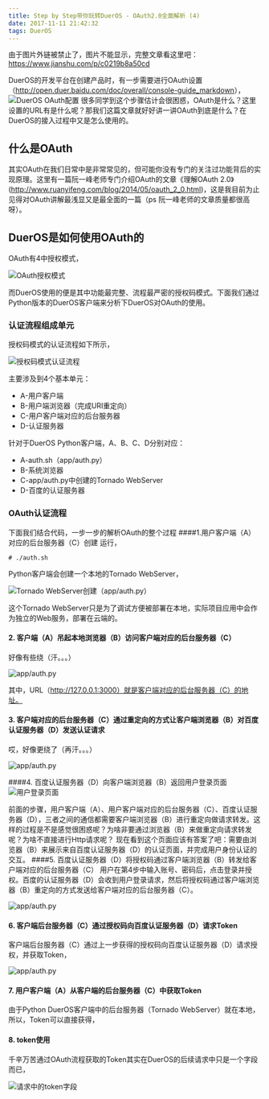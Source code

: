```yaml
---
title: Step by Step带你玩转DuerOS - OAuth2.0全面解析 (4)
date: 2017-11-11 21:42:32
tags: DuerOS
---
```

由于图片外链被禁止了，图片不能显示，完整文章看这里吧：<https://www.jianshu.com/p/c0219b8a50cd>

DuerOS的开发平台在创建产品时，有一步需要进行OAuth设置（<http://open.duer.baidu.com/doc/overall/console-guide_markdown>），
![DuerOS OAuth配置](http://upload-images.jianshu.io/upload_images/4905018-60bba90bdfea249e.png?imageMogr2/auto-orient/strip%7CimageView2/2/w/1240)
很多同学到这个步骤估计会很困惑，OAuth是什么？这里设置的URL有是什么呢？那我们这篇文章就好好讲一讲OAuth到底是什么？在DuerOS的接入过程中又是怎么使用的。

## 什么是OAuth
 其实OAuth在我们日常中是非常常见的，但可能你没有专门的关注过功能背后的实现原理。这里有一篇阮一峰老师专门介绍OAuth的文章《理解OAuth 2.0》(<http://www.ruanyifeng.com/blog/2014/05/oauth_2_0.html>)，这是我目前为止见得对OAuth讲解最浅显又是最全面的一篇（ps 阮一峰老师的文章质量都很高呀）。
## DuerOS是如何使用OAuth的
OAuth有4中授权模式，

![OAuth授权模式](http://upload-images.jianshu.io/upload_images/4905018-ef5c25357e5d5e5c.png?imageMogr2/auto-orient/strip%7CimageView2/2/w/1240)

而DuerOS使用的便是其中功能最完整、流程最严密的授权码模式。下面我们通过Python版本的DuerOS客户端来分析下DuerOS对OAuth的使用。

### 认证流程组成单元
授权码模式的认证流程如下所示，

![授权码模式认证流程](http://upload-images.jianshu.io/upload_images/4905018-ec351bc35c5ffe90.png?imageMogr2/auto-orient/strip%7CimageView2/2/w/1240)

主要涉及到4个基本单元：
* A-用户客户端
* B-用户端浏览器（完成URI重定向）
* C-用户客户端对应的后台服务器
* D-认证服务器

针对于DuerOS Python客户端，A、B、C、D分别对应：
* A-auth.sh（app/auth.py）
* B-系统浏览器
* C-app/auth.py中创建的Tornado WebServer
* D-百度的认证服务器
### OAuth认证流程
下面我们结合代码，一步一步的解析OAuth的整个过程
####1.用户客户端（A）对应的后台服务器（C）创建
运行，

    # ./auth.sh
Python客户端会创建一个本地的Tornado WebServer，

![Tornado WebServer创建（app/auth.py）](http://upload-images.jianshu.io/upload_images/4905018-2d971c3a33e20398.png?imageMogr2/auto-orient/strip%7CimageView2/2/w/1240)

这个Tornado WebServer只是为了调试方便被部署在本地，实际项目应用中会作为独立的Web服务，部署在云端的。
#### 2. 客户端（A）吊起本地浏览器（B）访问客户端对应的后台服务器（C）
好像有些绕（汗。。。）

![app/auth.py](http://upload-images.jianshu.io/upload_images/4905018-011f163eefc61fc5.png?imageMogr2/auto-orient/strip%7CimageView2/2/w/1240)

其中，URL（http://127.0.0.1:3000）就是客户端对应的后台服务器（C）的地址。
#### 3. 客户端对应的后台服务器（C）通过重定向的方式让客户端浏览器（B）对百度认证服务器（D）发送认证请求
哎，好像更绕了（再汗。。。）

![app/auth.py](http://upload-images.jianshu.io/upload_images/4905018-c2c2be2650e19f54.png?imageMogr2/auto-orient/strip%7CimageView2/2/w/1240)

####4. 百度认证服务器（D）向客户端浏览器（B）返回用户登录页面
![用户登录页面](http://upload-images.jianshu.io/upload_images/4905018-2ba2989d06355468.png?imageMogr2/auto-orient/strip%7CimageView2/2/w/1240)

前面的步骤，用户客户端（A）、用户客户端对应的后台服务器（C）、百度认证服务器（D），三者之间的通信都需要客户端浏览器（B）进行重定向做请求转发。这样的过程是不是感觉很困惑呢？为啥非要通过浏览器（B）来做重定向请求转发呢？为啥不直接进行Http请求呢？
现在看到这个页面应该有答案了吧：需要由浏览器（B）来展示来自百度认证服务器（D）的认证页面，并完成用户身份认证的交互。
####5. 百度认证服务器（D）将授权码通过客户端浏览器（B）转发给客户端对应的后台服务器（C）
用户在第4步中输入账号、密码后，点击登录并授权。百度的认证服务器（D）会收到用户登录请求，然后将授权码通过客户端浏览器（B）重定向的方式发送给客户端对应的后台服务器（C）。

![app/auth.py](http://upload-images.jianshu.io/upload_images/4905018-ee62c52781a71782.png?imageMogr2/auto-orient/strip%7CimageView2/2/w/1240)

#### 6. 客户端后台服务器（C）通过授权码向百度认证服务器（D）请求Token
客户端后台服务器（C）通过上一步获得的授权码向百度认证服务器（D）请求授权，并获取Token，

![app/auth.py](http://upload-images.jianshu.io/upload_images/4905018-21b5df4a851d3fda.png?imageMogr2/auto-orient/strip%7CimageView2/2/w/1240)

#### 7. 用户客户端（A）从客户端的后台服务器（C）中获取Token
由于Python DuerOS客户端中的后台服务器（Tornado WebServer）就在本地，所以，Token可以直接获得，
#### 8. token使用
千辛万苦通过OAuth流程获取的Token其实在DuerOS的后续请求中只是一个字段而已，

![请求中的token字段](http://upload-images.jianshu.io/upload_images/4905018-9f955b8fbdc3c4b9.png?imageMogr2/auto-orient/strip%7CimageView2/2/w/1240)




















